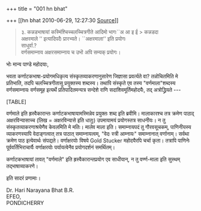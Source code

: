 +++
title = "001 hn bhat"

+++
[[hn bhat	2010-06-29, 12:27:30 [Source](https://groups.google.com/g/bvparishat/c/d95ZIjsC0aM)]]



>   
> ३. कन्नडभाषायां कस्मिंश्चिच्चलच्चित्रगीते आदिमो भागः\`\`अ आ इ ई > कन्नडदा  
> अक्षरमाले ’’ इत्यादिपदैः प्रारभ्यते। \`\`अक्षरमाला’’ इति प्रयोगः  
> साधुर्वा.?  
> वर्णसमाम्नाय अक्षरसमाम्नाय च उभॊ अपि सम्यक् प्रयोगः।  
>   

  

भोः मान्य पाण्डे महोदयाः,

  

भवता कर्णाटकभाषा-प्रयोगमधिकृत्य संस्कृतव्याकरणानुसारेण जिज्ञासा प्रवर्त्यते वा? तन्नोचितमिति मे प्रतिभाति, तदपि चलच्चित्रगीतासु प्रयुक्तस्य शब्दस्य। तथापि संस्कृते एव तस्य "वर्णमाला"शब्दस्य वर्णसमाम्नायः वर्णसमूह इत्यर्थे प्रतिपादितमन्यत्र सन्देशे राणि सदाशिवमूर्तिमहोदयैः, तद् अत्रोद्ध्रियते ---

  

[TABLE]

  

वर्णमाले इति ह्रस्वैकारान्तः कर्णाटकभाषायामस्मिन्नेव प्रयुक्तः शब्द इति ब्रवीमि। मालाकारश्च तत्र क्रमेण पाठाद् अक्षरविन्यासाच्च (लिख = अक्षरविन्यासे इति धातुः) उपमायामयं प्रयोगस्तत्र साधनीयः। न तु संस्कृतव्याकरणाश्रयेणैव केवलमिति मे मतिः। मालेव माला इति। समाम्नायपदं तु गौरवसूचकम्, पाणिनीयस्य व्याकरणस्यापि वेदाङ्गत्वात् तत्र पाठात् समाम्नायत्वम्, "वेदः स्त्री आम्नायः" समाम्नानात् वर्णानाम्। सर्वथा क्रमेण पाठ इत्येवार्थः संपद्यते। वर्णाक्षरयोः विषये Gold Stucker महोदयैरपि चर्चा कृता। तत्रापि पाणिनेः पूर्ववर्तिभिराचार्यैः वर्णाक्षरयोः पर्यायत्वेनैव प्रयोगदर्शनं समर्थितम्।

  

कर्णाटकभाषायां तावत् "वर्णमाले" इति ह्रस्वैकारान्तप्रयोग एव साधीयान्, न तु वर्ण्ण-माला इति सुस्थम् तद्भाषाव्याकरणे।

  

इति सादरं प्रणामाः।

  

Dr. Hari Narayana Bhat B.R.  
EFEO,  
PONDICHERRY  

